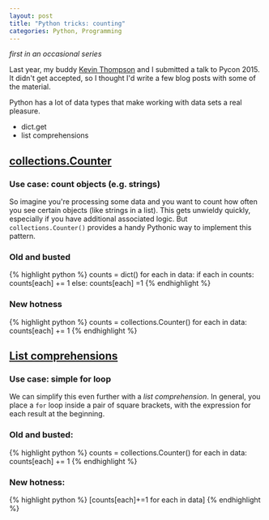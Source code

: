 ```yaml
---
layout: post
title: "Python tricks: counting"
categories: Python, Programming
---
```


_first in an occasional series_

Last year, my buddy [Kevin Thompson](https://twitter.com/bfist) and I submitted a talk to Pycon 2015. It didn't get accepted, so I thought I'd write a few blog posts with some of the material.

Python has a lot of data types that make working with data sets a real pleasure.

- dict.get
- list comprehensions

## [collections.Counter](https://docs.python.org/2/library/collections.html#collections.Counter)

### Use case: count objects (e.g. strings)

So imagine you're processing some data and you want to count how often you see certain objects (like strings in a list). This gets unwieldy quickly, especially if you have additional associated logic. But `collections.Counter()` provides a handy Pythonic way to implement this pattern.

### Old and busted

{% highlight python %}
counts = dict()
for each in data:
  if each in counts:
    counts[each] += 1
  else:
    counts[each] =1
{% endhighlight %}

### New hotness

{% highlight python %}
counts = collections.Counter()
for each in data:
  counts[each] += 1
{% endhighlight %}

## [List comprehensions](https://docs.python.org/2/tutorial/datastructures.html#list-comprehensions)

### Use case: simple for loop

We can simplify this even further with a _list comprehension_. In general, you place a `for` loop inside a pair of square brackets, with the expression for each result at the beginning.

### Old and busted:

{% highlight python %}
counts = collections.Counter()
for each in data:
  counts[each] += 1
{% endhighlight %}

### New hotness:

{% highlight python %}
[counts[each]+=1 for each in data]
{% endhighlight %}

